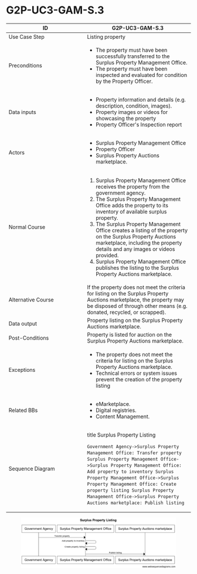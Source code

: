 # G2P-UC3-GAM-S.3

<table><thead><tr><th width="200">ID</th><th> G2P-UC3-GAM-S.3</th></tr></thead><tbody><tr><td>Use Case Step</td><td>Listing property</td></tr><tr><td>Preconditions</td><td><ul><li>The property must have been successfully transferred to the Surplus Property Management Office.</li><li>The property must have been inspected and evaluated for condition by the Property Officer.</li></ul></td></tr><tr><td>Data inputs</td><td><ul><li>Property information and details (e.g. description, condition, images).</li><li>Property images or videos for showcasing the property</li><li>Property Officer's Inspection report</li></ul></td></tr><tr><td>Actors</td><td><ul><li>Surplus Property Management Office</li><li>Property Officer</li><li>Surplus Property Auctions marketplace.</li></ul></td></tr><tr><td>Normal Course</td><td><ol><li>Surplus Property Management Office receives the property from the government agency.</li><li>The Surplus Property Management Office adds the property to its inventory of available surplus property.</li><li>The Surplus Property Management Office creates a listing of the property on the Surplus Property Auctions marketplace, including the property details and any images or videos provided.</li><li>Surplus Property Management Office publishes the listing to the Surplus Property Auctions marketplace.</li></ol></td></tr><tr><td>Alternative Course</td><td>If the property does not meet the criteria for listing on the Surplus Property Auctions marketplace, the property may be disposed of through other means (e.g. donated, recycled, or scrapped).</td></tr><tr><td>Data output</td><td>Property listing on the Surplus Property Auctions marketplace.</td></tr><tr><td>Post-Conditions</td><td>Property is listed for auction on the Surplus Property Auctions marketplace.</td></tr><tr><td>Exceptions</td><td><ul><li>The property does not meet the criteria for listing on the Surplus Property Auctions marketplace.</li><li>Technical errors or system issues prevent the creation of the property listing</li></ul></td></tr><tr><td>Related BBs</td><td><ul><li>eMarketplace.</li><li>Digital registries.</li><li>Content Management.</li></ul></td></tr><tr><td>Sequence Diagram</td><td><p>title Surplus Property Listing</p><p></p><p><code>Government Agency->Surplus Property Management Office: Transfer property Surplus Property Management Office->Surplus Property Management Office: Add property to inventory Surplus Property Management Office->Surplus Property Management Office: Create property listing Surplus Property Management Office->Surplus Property Auctions marketplace: Publish listing</code></p></td></tr></tbody></table>

<figure><img src=".gitbook/assets/image (4).png" alt=""><figcaption></figcaption></figure>

